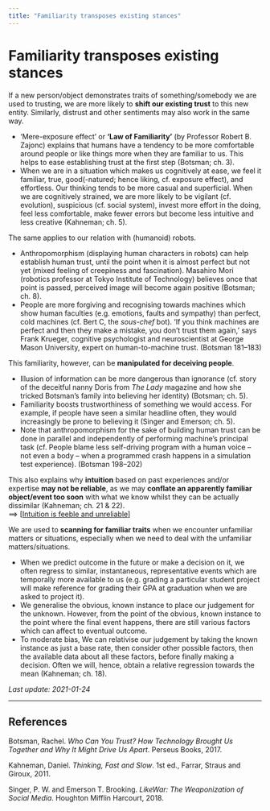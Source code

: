 ```yaml
---
title: "Familiarity transposes existing stances"
---
```


# Familiarity transposes existing stances

If a new person/object demonstrates traits of something/somebody we are used to trusting, we are more likely to **shift our existing trust** to this new entity. Similarly, distrust and other sentiments may also work in the same way.

- ‘Mere-exposure effect’ or **‘Law of Familiarity’** (by Professor Robert B. Zajonc) explains that humans have a tendency to be more comfortable around people or like things more when they are familiar to us. This helps to ease establishing trust at the first step (Botsman; ch. 3).
- When we are in a situation which makes us cognitively at ease, we feel it familiar, true, good(-natured; hence liking, cf. exposure effect), and effortless. Our thinking tends to be more casual and superficial. When we are cognitively strained, we are more likely to be vigilant (cf. evolution), suspicious (cf. social system), invest more effort in the doing, feel less comfortable, make fewer errors but become less intuitive and less creative (Kahneman; ch. 5). 

The same applies to our relation with (humanoid) robots.

- Anthropomorphism (displaying human characters in robots) can help establish human trust, until the point when it is almost perfect but not yet (mixed feeling of creepiness and fascination). Masahiro Mori (robotics professor at Tokyo Institute of Technology) believes once that point is passed, perceived image will become again positive (Botsman; ch. 8).
- People are more forgiving and recognising towards machines which show human faculties (e.g. emotions, faults and sympathy) than perfect, cold machines (cf. Bert C, the _sous-chef_ bot). ‘If you think machines are perfect and then they make a mistake, you don’t trust them again,’ says Frank Krueger, cognitive psychologist and neuroscientist at George Mason University, expert on human-to-machine trust. (Botsman 181–183)

This familiarity, however, can be **manipulated for deceiving people**.

- Illusion of information can be more dangerous than ignorance (cf. story of the deceitful nanny Doris from _The Lady_ magazine and how she tricked Botsman’s family into believing her identity) (Botsman; ch. 5).
- Familiarity boosts trustworthiness of something we would access. For example, if people have seen a similar headline often, they would increasingly be prone to believing it (Singer and Emerson; ch. 5).
- Note that anthropomorphism for the sake of building human trust can be done in parallel and independently of performing machine’s principal task (cf. People blame less self-driving program with a human voice – not even a body – when a programmed crash happens in a simulation test experience). (Botsman 198–202)

This also explains why **intuition** based on past experiences and/or expertise **may not be reliable**, as we may **conflate an apparently familiar object/event too soon** with what we know whilst they can be actually dissimilar (Kahneman; ch. 21 & 22).  
==> [[Intuition is feeble and unreliable]]

We are used to **scanning for familiar traits** when we encounter unfamiliar matters or situations, especially when we need to deal with the unfamiliar matters/situations.

- When we predict outcome in the future or make a decision on it, we often regress to similar, instantaneous, representative events which are temporally more available to us (e.g. grading a particular student project will make reference for grading their GPA at graduation when we are asked to project it).
- We generalise the obvious, known instance to place our judgement for the unknown. However, from the point of the obvious, known instance to the point where the final event happens, there are still various factors which can affect to eventual outcome.
- To moderate bias, We can relativise our judgement by taking the known instance as just a base rate, then consider other possible factors, then the available data about all these factors, before finally making a decision. Often we will, hence, obtain a relative regression towards the mean (Kahneman; ch. 18).

*Last update: 2021-01-24*

* * *

## References
Botsman, Rachel. _Who Can You Trust? How Technology Brought Us Together and Why It Might Drive Us Apart_. Perseus Books, 2017.

Kahneman, Daniel. _Thinking, Fast and Slow_. 1st ed., Farrar, Straus and Giroux, 2011.

Singer, P. W. and Emerson T. Brooking. _LikeWar: The Weaponization of Social Media_. Houghton Mifflin Harcourt, 2018.

[//begin]: # "Autogenerated link references for markdown compatibility"
[Intuition is feeble and unreliable]: Intuition-is-feeble-and-unreliable "Intuition is feeble and unreliable"
[//end]: # "Autogenerated link references"